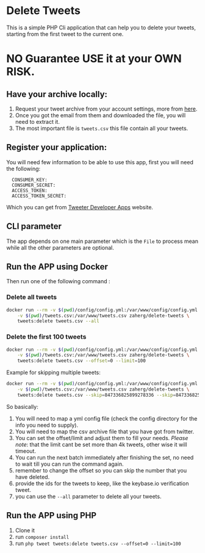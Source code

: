 # Delete Tweets

This is a simple PHP Cli application that can help you to delete your tweets, starting from the first tweet to the current one.

# NO Guarantee USE it at your OWN RISK.


## Have your archive locally:

1. Request your tweet archive from your account settings, more from [here](https://support.twitter.com/articles/20170160).
2. Once you got the email from them and downloaded the file, you will need to extract it.
3. The most important file is `tweets.csv` this file contain all your tweets.

## Register your application:

You will need few information to be able to use this app, first you will need the following:

```YML
  CONSUMER_KEY:
  CONSUMER_SECRET:
  ACCESS_TOKEN:
  ACCESS_TOKEN_SECRET:
```

Which you can get from [Tweeter Developer Apps](https://apps.twitter.com/) website.

## CLI parameter

The app depends on one main parameter which is the `File` to process mean while all the other parameters are optional.

## Run the APP using Docker

Then run one of the following command :

### Delete all tweets

```bash
docker run --rm -v $(pwd)/config/config.yml:/var/www/config/config.yml \
    -v $(pwd)/tweets.csv:/var/www/tweets.csv zaherg/delete-tweets \
    tweets:delete tweets.csv --all
```

### Delete the first 100 tweets

```bash
docker run --rm -v $(pwd)/config/config.yml:/var/www/config/config.yml \
    -v $(pwd)/tweets.csv:/var/www/tweets.csv zaherg/delete-tweets \
    tweets:delete tweets.csv --offset=0 --limit=100
```

Example for skipping multiple tweets:

```bash
docker run --rm -v $(pwd)/config/config.yml:/var/www/config/config.yml \
    -v $(pwd)/tweets.csv:/var/www/tweets.csv zaherg/delete-tweets \
    tweets:delete tweets.csv --skip=847336825899278336 --skip=847336825899278331
```

So basically:

1. You will need to map a yml config file (check the config directory for the info you need to supply).
2. You will need to map the csv archive file that you have got from twitter.
3. You can set the offset/limit and adjust them to fill your needs. 
_Please note_: that the limit cant be set more than 4k tweets, other wise it will timeout.
4. You can run the next batch immediately after finishing the set, no need to wait till you can run the command again.
5. remember to change the offset so you can skip the number that you have deleted.
6. provide the ids for the tweets to keep, like the keybase.io verification tweet.
7. you can use the `--all` parameter to delete all your tweets.

## Run the APP using PHP

1. Clone it
2. run `composer install`
3. run `php tweet tweets:delete tweets.csv --offset=0 --limit=100`
